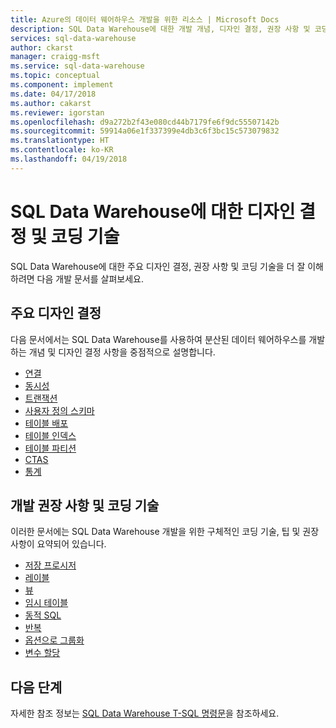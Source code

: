```yaml
---
title: Azure의 데이터 웨어하우스 개발을 위한 리소스 | Microsoft Docs
description: SQL Data Warehouse에 대한 개발 개념, 디자인 결정, 권장 사항 및 코딩 기술입니다.
services: sql-data-warehouse
author: ckarst
manager: craigg-msft
ms.service: sql-data-warehouse
ms.topic: conceptual
ms.component: implement
ms.date: 04/17/2018
ms.author: cakarst
ms.reviewer: igorstan
ms.openlocfilehash: d9a272b2f43e080cd44b7179fe6f9dc55507142b
ms.sourcegitcommit: 59914a06e1f337399e4db3c6f3bc15c573079832
ms.translationtype: HT
ms.contentlocale: ko-KR
ms.lasthandoff: 04/19/2018
---
```

# <a name="design-decisions-and-coding-techniques-for-sql-data-warehouse"></a>SQL Data Warehouse에 대한 디자인 결정 및 코딩 기술
SQL Data Warehouse에 대한 주요 디자인 결정, 권장 사항 및 코딩 기술을 더 잘 이해하려면 다음 개발 문서를 살펴보세요.

## <a name="key-design-decisions"></a>주요 디자인 결정
다음 문서에서는 SQL Data Warehouse를 사용하여 분산된 데이터 웨어하우스를 개발하는 개념 및 디자인 결정 사항을 중점적으로 설명합니다.

* [연결][connections]
* [동시성][concurrency]
* [트랜잭션][transactions]
* [사용자 정의 스키마][user-defined schemas]
* [테이블 배포][table distribution]
* [테이블 인덱스][table indexes]
* [테이블 파티션][table partitions]
* [CTAS][CTAS]
* [통계][statistics]

## <a name="development-recommendations-and-coding-techniques"></a>개발 권장 사항 및 코딩 기술
이러한 문서에는 SQL Data Warehouse 개발을 위한 구체적인 코딩 기술, 팁 및 권장 사항이 요약되어 있습니다.

* [저장 프로시저][stored procedures]
* [레이블][labels]
* [뷰][views]
* [임시 테이블][temporary tables]
* [동적 SQL][dynamic SQL]
* [반복][looping]
* [옵션으로 그룹화][group by options]
* [변수 할당][variable assignment]

## <a name="next-steps"></a>다음 단계
자세한 참조 정보는 [SQL Data Warehouse T-SQL 명령문](sql-data-warehouse-reference-tsql-statements.md)을 참조하세요.

<!--Image references-->

<!--Article references-->
[concurrency]: ./resource-classes-for-workload-management.md
[connections]: ./sql-data-warehouse-connect-overview.md
[CTAS]: ./sql-data-warehouse-develop-ctas.md
[dynamic SQL]: ./sql-data-warehouse-develop-dynamic-sql.md
[group by options]: ./sql-data-warehouse-develop-group-by-options.md
[labels]: ./sql-data-warehouse-develop-label.md
[looping]: ./sql-data-warehouse-develop-loops.md
[statistics]: ./sql-data-warehouse-tables-statistics.md
[stored procedures]: ./sql-data-warehouse-develop-stored-procedures.md
[table distribution]: ./sql-data-warehouse-tables-distribute.md
[table indexes]: ./sql-data-warehouse-tables-index.md
[table partitions]: ./sql-data-warehouse-tables-partition.md
[temporary tables]: ./sql-data-warehouse-tables-temporary.md
[transactions]: ./sql-data-warehouse-develop-transactions.md
[user-defined schemas]: ./sql-data-warehouse-develop-user-defined-schemas.md
[variable assignment]: ./sql-data-warehouse-develop-variable-assignment.md
[views]: ./sql-data-warehouse-develop-views.md


<!--MSDN references-->
[renaming objects]: https://msdn.microsoft.com/library/mt631611.aspx

<!--Other Web references-->
